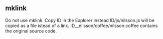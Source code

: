## mklink

Do not use mklink.
Copy ID in the Explorer instead
ID/js/nilsson.js will be copied as a file istead of a link.
ID__nilsson/coffee/nilsson.coffee contains the original source code.

